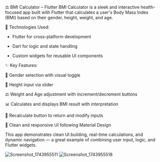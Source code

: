 ⚖️ BMI Calculator – Flutter
BMI Calculator is a sleek and interactive health-focused app built with Flutter that calculates a user's Body Mass Index (BMI) based on their gender, height, weight, and age.

🔧 Technologies Used:

 - Flutter for cross-platform development

 - Dart for logic and state handling

 - Custom widgets for reusable UI components

✨ Key Features:

🧍 Gender selection with visual toggle

📏 Height input via slider

⚖️ Weight and Age adjustment with increment/decrement buttons

📊 Calculates and displays BMI result with interpretation

🔁 Recalculate button to return and modify inputs

🎨 Clean and responsive UI following Material Design

This app demonstrates clean UI building, real-time calculations, and dynamic navigation — a great example of combining user input, logic, and Flutter widgets.

![Screenshot_1743955511](https://github.com/user-attachments/assets/ba28bade-195e-4105-803d-53820e6f55f8)
![Screenshot_1743955518](https://github.com/user-attachments/assets/0ad1860c-e919-48fd-9434-4a2f068489b4)


